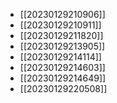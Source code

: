 - [[20230129210906]]
- [[20230129210911]]
- [[20230129211820]]
- [[20230129213905]]
- [[20230129214114]]
- [[20230129214603]]
- [[20230129214649]]
- [[20230129220508]]